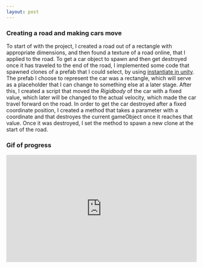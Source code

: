 ```yaml
---
layout: post
---
```



### Creating a road and making cars move

To start of with the project, I created a road out of a rectangle with appropriate dimensions, and then found a texture of a road online, that I applied to the road.
To get a car object to spawn and then get destroyed once it has traveled to the end of the road, I implemented some code that spawned clones of a prefab that I could select, by using [instantiate in unity](https://docs.unity3d.com/ScriptReference/Object.Instantiate.html). The prefab I choose to represent the car was a rectangle, which will serve as a placeholder that I can change to something else at a later stage. After this, I created a script that moved the *Rigidbody* of the car with a fixed value, which later will be changed to the actual velocity, which made the car travel forward on the road. In order to get the car destroyed after a fixed coordinate position, I created a method that takes a parameter with a coordinate and that destroyes the current gameObject once it reaches that value. Once it was destroyed, I set the method to spawn a new clone at the start of the road. 

<!-- more -->

### Gif of progress
<div style="height: 0; padding-bottom: calc(56.25%); position:relative; width: 100%;"><iframe allow="autoplay; gyroscope;" allowfullscreen height="100%" referrerpolicy="strict-origin" src="https://www.kapwing.com/e/60313ac0349969006f97bfea" style="border:0; height:100%; left:0; overflow:hidden; position:absolute; top:0; width:100%" title="Embedded content made on Kapwing" width="100%"></iframe></div><p style="font-size: 12px; text-align: right;"></p>
